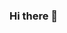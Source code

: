 ### Hi there 👋

<!--
**remotemana/remotemana** is a ✨ _special_ ✨ repository because its `README.md` (this file) appears on your GitHub profile.

Here are some ideas to get you started:

- 🔭 I’m currently working on a new Phaser 3 game in the React app environment. 
- 🌱 I’m currently learning React and the syntax in Phaser 3 game engine. 
- 👯 I’m looking to collaborate on any and all projects to expand on my coding knowledge.
- 💬 Ask me about how being a Chef at Microsoft for ten years inspired me to get into the tech industry.
- 📫 How to reach me through the contact form on my portfolio https://secret-eyrie-61205.herokuapp.com/Contact or at lucas.e.roman@gmail.com
- 😄 Pronouns: He/Him
- ⚡ Fun fact: Chickens can recognize about 10 different distinct faces and will in fact remember you. I have 13 🐔🐣's!

[![Remotemana GitHub stats](https://github-readme-stats.vercel.app/api?username=remotemana)](https://github.com/remotemana/github-readme-stats)
-->
